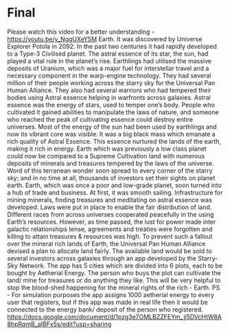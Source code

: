 # Final
Please watch this video for a better understanding -  https://youtu.be/y_NggUXeY5M  Earth. It was discovered by Universe Explorer Potola in 2092. In the past two centuries it had rapidly developed to a Type-3 Civilised planet. The astral essence of its star, the sun, had played a vital role in the planet’s rise.  Earthlings had utilised the massive deposits of Uranium, which was a major fuel for interstellar travel and a necessary component in the warp-engine technology. They had several million of their people working across the starry sky for the Universal Pan Human Alliance. They also had several warriors who had tempered their bodies using Astral essence helping in warfronts across galaxies. Astral essence was the energy of stars, used to temper one’s body. People who cultivated it gained abilities to manipulate the laws of nature, and someone who reached the peak of cultivating essence could destroy entire universes.  Most of the energy of the sun had been used by earthlings and now its vibrant core was visible. It was a big black mass which emanate a rich quality of Astral Essence. This essence nurtured the lands of the earth, making it rich in energy. Earth which was previously a low class planet could now be compared to a Supreme Cultivation land with numerous deposits of minerals and treasures tempered by the laws of the universe. Word of this terranean wonder soon spread to every corner of the starry sky; and in no time at all, thousands of investors set their sights on planet earth. Earth, which was once a poor and low-grade planet, soon turned into a hub of trade and business.  At first, it was smooth sailing. Infrastructure for mining minerals, finding treasures and meditating on astral essence was developed. Laws were put in place to enable the fair distribution of land. Different races from across universes cooperated peacefully in the using Earth’s resources. However, as time passed, the lust for power made inter galactic relationships tense, agreements and treaties were forgotten and killing to attain treasures &amp; resources was high.  To prevent such a fallout over the mineral rich lands of Earth, the Universal Pan Human Alliance devised a plan to allocate land fairly. The available land would be sold to several investors across galaxies through an app developed by the Starry-Sky Network.  The app has 5 cities which are divided into 6 plots, each to be bought by Aetherial Energy. The person who buys the plot can cultivate the land/ mine for treasures or do anything they like. This will be very helpful to stop the blood-shed happening for the mineral rights of the rich - Earth.   PS - For simulation purposes the app assigns 1000 aetherial energy to every user that registers, but if this app was made in real life then it would be connected to the energy bank/ deposit of the person who registered.
https://docs.google.com/document/d/1pzg3e7OMLBZZFEYm_jj5DVcHtW8A8hpRqmB_aIBFx5s/edit?usp=sharing
